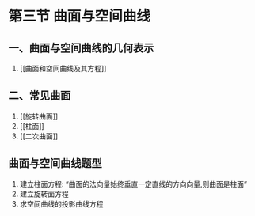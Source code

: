 # 第三节 曲面与空间曲线

## 一、曲面与空间曲线的几何表示

1. [[曲面和空间曲线及其方程]]

## 二、常见曲面

1. [[旋转曲面]]
2. [[柱面]]
3. [[二次曲面]]

## 曲面与空间曲线题型

1. 建立柱面方程: <q>曲面的法向量始终垂直一定直线的方向向量,则曲面是柱面</q>
2. 建立旋转面方程
3. 求空间曲线的投影曲线方程
